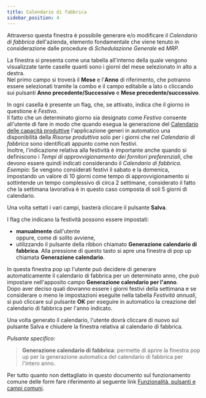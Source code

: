 ```yaml
---
title: Calendario di fabbrica
sidebar_position: 4
---
```


Attraverso questa finestra è possibile generare e/o modificare il *Calendario di fabbrica* dell'azienda, elemento fondamentale che viene tenuto in considerazione dalle procedure di *Schedulazione Generale* ed *MRP*.

La finestra si presenta come una tabella all'interno della quale vengono visualizzate tante caselle quanti sono i giorni del mese selezionato in alto a destra.  
Nel primo campo si troverà il **Mese** e l'**Anno** di riferimento, che potranno essere selezionati tramite la combo e il campo editabile a lato o cliccando sui pulsanti **Anno precedente/Successivo** e **Mese precedente/successivo**.

In ogni casella è presente un flag, che, se attivato, indica che il giorno in questione è *Festivo*.  
Il fatto che un determinato giorno sia designato come *Festivo* consente all'utente di fare in modo che quando esegua la generazione del [Calendario delle capacità produttive](/docs/configurations/tables/production/productive-capacity-calendar)  l'applicazione generi in automatico una disponibilità della *Risorse produttiva* solo per i giorni che nel *Calendario di fabbrica* sono identificati appunto come non festivi.  
Inoltre, l'indicazione relativa alla festività è importante anche quando si definiscono i *Tempi di approvvigionamento dei fornitori preferenziali*, che devono essere quindi indicati considerando il *Calendario di fabbrica*.  
*Esempio*:
Se vengono considerati festivi il sabato e la domenica, impostando un valore di 10 giorni come tempo di approvvigionamento si sottintende un tempo complessivo di circa 2 settimane, considerato il fatto che la settimana lavorativa è in questo caso composta di soli 5 giorni di calendario.

Una volta settati i vari campi, basterà cliccare il pulsante **Salva**.

I flag che indicano la festività possono essere impostati:
- **manualmente** dall'utente  
oppure, come di solito avviene,   
- utilizzando il pulsante della ribbon chiamato **Generazione calendario di fabbrica**. Alla pressione di questo tasto si apre una finestra di pop up chiamata **Generazione calendario**.

In questa finestra pop up l'utente può decidere di generare automaticamente il calendario di fabbrica per un determinato anno, che può impostare nell'apposito campo **Generazione calendario per l'anno**.  
Dopo aver deciso quali dovranno essere i giorni festivi della settimana e se considerare o meno le impostazioni eseguite nella tabella *Festività annuali*, si può cliccare sul pulsante **OK** per eseguire in automatico la creazione del calendario di fabbrica per l'anno indicato.

Una volta generato il calendario, l'utente dovrà cliccare di nuovo sul pulsante Salva e chiudere la finestra relativa al calendario di fabbrica.

*Pulsante specifico*:  
> **Generazione calendario di fabbrica**: permette di aprire la finestra pop up per la generazione automatica del calendario di fabbrica per l'intero anno.

Per tutto quanto non dettagliato in questo documento sul funzionamento comune delle form fare riferimento al seguente link [Funzionalità, pulsanti e campi comuni](/docs/guide/common).